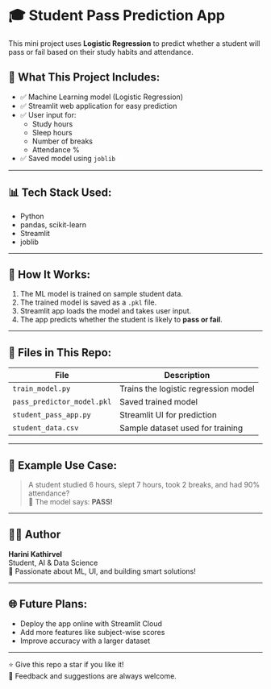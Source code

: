 # 🎓 Student Pass Prediction App

This mini project uses **Logistic Regression** to predict whether a student will pass or fail based on their study habits and attendance.

## 🧠 What This Project Includes:
- ✅ Machine Learning model (Logistic Regression)
- ✅ Streamlit web application for easy prediction
- ✅ User input for:
  - Study hours
  - Sleep hours
  - Number of breaks
  - Attendance %
- ✅ Saved model using `joblib`

---

## 📊 Tech Stack Used:
- Python
- pandas, scikit-learn
- Streamlit
- joblib

---

## 🚀 How It Works:
1. The ML model is trained on sample student data.
2. The trained model is saved as a `.pkl` file.
3. Streamlit app loads the model and takes user input.
4. The app predicts whether the student is likely to **pass or fail**.

---

## 📁 Files in This Repo:
| File                  | Description                                |
|-----------------------|--------------------------------------------|
| `train_model.py`      | Trains the logistic regression model       |
| `pass_predictor_model.pkl` | Saved trained model                    |
| `student_pass_app.py` | Streamlit UI for prediction                |
| `student_data.csv`    | Sample dataset used for training           |

---

## 🧪 Example Use Case:
> A student studied 6 hours, slept 7 hours, took 2 breaks, and had 90% attendance?  
🎯 The model says: **PASS!**

---

## 👩‍💻 Author
**Harini Kathirvel**  
Student, AI & Data Science  
🚀 Passionate about ML, UI, and building smart solutions!

---

## 🌐 Future Plans:
- Deploy the app online with Streamlit Cloud
- Add more features like subject-wise scores
- Improve accuracy with a larger dataset

---

⭐ Give this repo a star if you like it!  
💬 Feedback and suggestions are always welcome.

